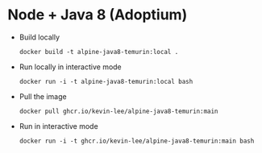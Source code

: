 # Node + Java 8 (Adoptium)

* Build locally
  ```shell
  docker build -t alpine-java8-temurin:local .
  ```

* Run locally in interactive mode
  ```shell
  docker run -i -t alpine-java8-temurin:local bash
  ```

* Pull the image
  ```shell
  docker pull ghcr.io/kevin-lee/alpine-java8-temurin:main
  ```

* Run in interactive mode
  ```shell
  docker run -i -t ghcr.io/kevin-lee/alpine-java8-temurin:main bash
  ```
